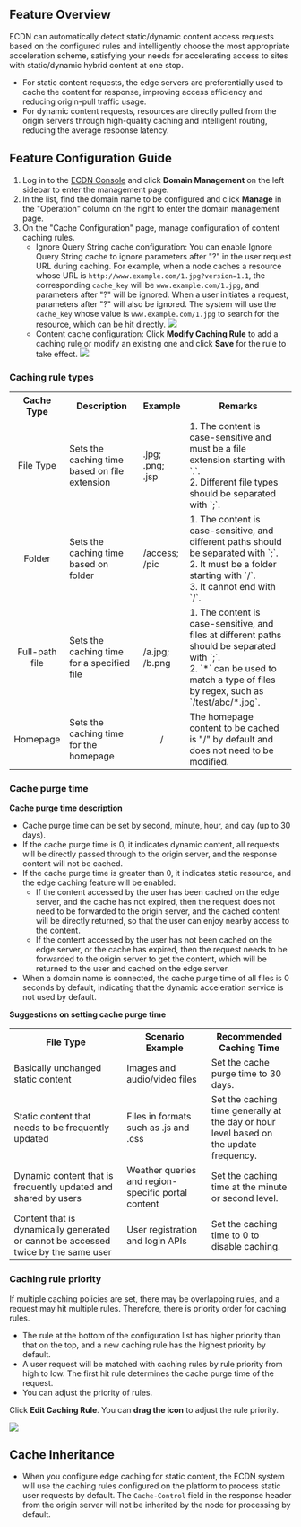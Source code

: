 ## Feature Overview

ECDN can automatically detect static/dynamic content access requests based on the configured rules and intelligently choose the most appropriate acceleration scheme, satisfying your needs for accelerating access to sites with static/dynamic hybrid content at one stop.

- For static content requests, the edge servers are preferentially used to cache the content for response, improving access efficiency and reducing origin-pull traffic usage.
- For dynamic content requests, resources are directly pulled from the origin servers through high-quality caching and intelligent routing, reducing the average response latency.

## Feature Configuration Guide
1. Log in to the [ECDN Console](https://console.cloud.tencent.com/dsa) and click **Domain Management** on the left sidebar to enter the management page.
2. In the list, find the domain name to be configured and click **Manage** in the "Operation" column on the right to enter the domain management page.   
3. On the "Cache Configuration" page, manage configuration of content caching rules.   
   - Ignore Query String cache configuration:
     You can enable Ignore Query String cache to ignore parameters after "?" in the user request URL during caching. For example, when a node caches a resource whose URL is `http://www.example.com/1.jpg?version=1.1`, the corresponding `cache_key` will be `www.example.com/1.jpg`, and parameters after "?" will be ignored. When a user initiates a request, parameters after "?" will also be ignored. The system will use the `cache_key` whose value is `www.example.com/1.jpg` to search for the resource, which can be hit directly.
	![](https://main.qcloudimg.com/raw/99d0e9fe096ed15b1ec3ed42cfa7c1d3.png)
   - Content cache configuration:
   Click **Modify Caching Rule** to add a caching rule or modify an existing one and click **Save** for the rule to take effect.
     ![](https://main.qcloudimg.com/raw/2afa0aff85361ff74fe25912fe232328.png)

### Caching rule types  

<table style="display:table" width="100%">
	<tbody>
		<tr>
			<th colspan="1" style="text-align: center" width="15%"> Cache Type </th>
			<th colspan="1" style="text-align: center" width="30%"> Description </th>
			<th colspan="1" style="text-align: center" width="10%"> Example </th>
			<th width="45%">Remarks</th>
		</tr>
		<tr>
			<td style="text-align: center">File Type</td>
			<td>Sets the caching time based on file extension</td>
			<td>.jpg; .png; .jsp</td>
			<td>1. The content is case-sensitive and must be a file extension starting with `.`.</br>2. Different file types should be separated with `;`.</td>
		</tr>
		<tr>
			<td style="text-align: center">Folder</td>
			<td>Sets the caching time based on folder</td>
			<td>/access; /pic</td>
			<td>1. The content is case-sensitive, and different paths should be separated with `;`.</br>2. It must be a folder starting with `/`.</br>3. It cannot end with `/`.</td>
		</tr>
		<tr>
			<td style="text-align: center">Full-path file</td>
			<td>Sets the caching time for a specified file</td>
			<td>/a.jpg; /b.png</td>
			<td>1. The content is case-sensitive, and files at different paths should be separated with `;`.</br>2. `*` can be used to match a type of files by regex, such as `/test/abc/*.jpg`.</td>
		</tr>
		<tr>
			<td style="text-align: center">Homepage</td>
			<td>Sets the caching time for the homepage</td>
			<td style="text-align: center">/</td>
			<td>The homepage content to be cached is "/" by default and does not need to be modified.</td>
		</tr>
	</tbody>
</table> 



### Cache purge time  

<strong>Cache purge time description</strong>  

- Cache purge time can be set by second, minute, hour, and day (up to 30 days).  
- If the cache purge time is 0, it indicates dynamic content, all requests will be directly passed through to the origin server, and the response content will not be cached.  
- If the cache purge time is greater than 0, it indicates static resource, and the edge caching feature will be enabled:
  - If the content accessed by the user has been cached on the edge server, and the cache has not expired, then the request does not need to be forwarded to the origin server, and the cached content will be directly returned, so that the user can enjoy nearby access to the content.
  - If the content accessed by the user has not been cached on the edge server, or the cache has expired, then the request needs to be forwarded to the origin server to get the content, which will be returned to the user and cached on the edge server.
- When a domain name is connected, the cache purge time of all files is 0 seconds by default, indicating that the dynamic acceleration service is not used by default.

<strong>Suggestions on setting cache purge time</strong>

<table style="display:table" width="100%">
	<tbody>
		<tr>
			<th colspan="1" style="text-align: center" width="40%"> File Type </th>
			<th colspan="1" style="text-align: center" width="30%"> Scenario Example </th>
			<th colspan="1" style="text-align: center" width="30%"> Recommended Caching Time </th>
		</tr>
		<tr>
			<td>Basically unchanged static content</td>
			<td>Images and audio/video files</td>
			<td>Set the cache purge time to 30 days.</td>
		</tr>
		<tr>
			<td>Static content that needs to be frequently updated</td>
			<td>Files in formats such as .js and .css</td>
			<td>Set the caching time generally at the day or hour level based on the update frequency.</td>
		</tr>
		<tr>
			<td>Dynamic content that is frequently updated and shared by users</td>
			<td>Weather queries and region-specific portal content</td>
			<td>Set the caching time at the minute or second level.</td>		
		</tr>
		<tr>
			<td>Content that is dynamically generated or cannot be accessed twice by the same user</td>
			<td>User registration and login APIs</td>
			<td>Set the caching time to 0 to disable caching.</td>		
		</tr>
	</tbody>
</table> 



### Caching rule priority

If multiple caching policies are set, there may be overlapping rules, and a request may hit multiple rules. Therefore, there is priority order for caching rules.  

- The rule at the bottom of the configuration list has higher priority than that on the top, and a new caching rule has the highest priority by default.
- A user request will be matched with caching rules by rule priority from high to low. The first hit rule determines the cache purge time of the request.
- You can adjust the priority of rules.

Click **Edit Caching Rule**. You can <strong>drag the icon</strong> to adjust the rule priority.

![](https://main.qcloudimg.com/raw/67575a5f1c292ac2074f51fe17e032f7.png)

## Cache Inheritance

- When you configure edge caching for static content, the ECDN system will use the caching rules configured on the platform to process static user requests by default. The `Cache-Control` field in the response header from the origin server will not be inherited by the node for processing by default.
